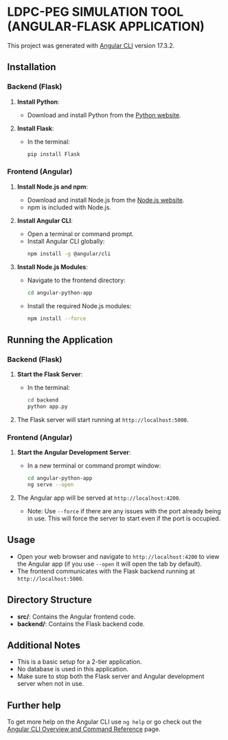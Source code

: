 # LDPC-PEG SIMULATION TOOL (ANGULAR-FLASK APPLICATION)

This project was generated with [Angular CLI](https://github.com/angular/angular-cli) version 17.3.2.

## Installation

### Backend (Flask)
1. **Install Python**:
   - Download and install Python from the [Python website](https://www.python.org/downloads/).

2. **Install Flask**:
   - In the terminal:
     ```bash
     pip install Flask
     ```

### Frontend (Angular)
1. **Install Node.js and npm**:
   - Download and install Node.js from the [Node.js website](https://nodejs.org/).
   - npm is included with Node.js.

2. **Install Angular CLI**:
   - Open a terminal or command prompt.
   - Install Angular CLI globally:
     ```bash
     npm install -g @angular/cli
     ```

3. **Install Node.js Modules**:
   - Navigate to the frontend directory:
     ```bash
     cd angular-python-app
     ```
   - Install the required Node.js modules:
     ```bash
     npm install --force
     ```

## Running the Application

### Backend (Flask)
1. **Start the Flask Server**:
   - In the terminal:
     ```bash
     cd backend
     python app.py
     ```

2. The Flask server will start running at `http://localhost:5000`.

### Frontend (Angular)

1. **Start the Angular Development Server**:
   - In a new terminal or command prompt window:
     ```bash
     cd angular-python-app
     ng serve --open
     ```

2. The Angular app will be served at `http://localhost:4200`.

   - Note: Use `--force` if there are any issues with the port already being in use. This will force the server to start even if the port is occupied.

## Usage
- Open your web browser and navigate to `http://localhost:4200` to view the Angular app (if you use `--open` it will open the tab by default).
- The frontend communicates with the Flask backend running at `http://localhost:5000`.

## Directory Structure
- **src/**: Contains the Angular frontend code.
- **backend/**: Contains the Flask backend code.

## Additional Notes
- This is a basic setup for a 2-tier application.
- No database is used in this application.
- Make sure to stop both the Flask server and Angular development server when not in use.

## Further help
To get more help on the Angular CLI use `ng help` or go check out the [Angular CLI Overview and Command Reference](https://angular.io/cli) page.
